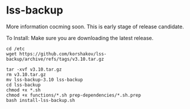 # lss-backup

More information cocming soon. This is early stage of release candidate.

To Install:
Make sure you are downloading the latest release.
```
cd /etc
wget https://github.com/korshakov/lss-backup/archive/refs/tags/v3.10.tar.gz
```
```
tar -xvf v3.10.tar.gz
rm v3.10.tar.gz
mv lss-backup-3.10 lss-backup
cd lss-backup
chmod +x *.sh
chmod +x functions/*.sh prep-dependencies/*.sh.prep
bash install-lss-backup.sh
```
